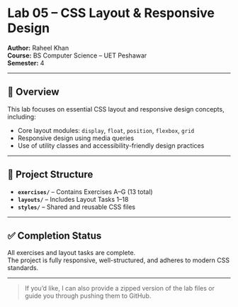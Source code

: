 # Lab 05 – CSS Layout & Responsive Design

**Author:** Raheel Khan  
**Course:** BS Computer Science – UET Peshawar  
**Semester:** 4  

---

## 📝 Overview

This lab focuses on essential CSS layout and responsive design concepts, including:

- Core layout modules: `display`, `float`, `position`, `flexbox`, `grid`
- Responsive design using media queries
- Use of utility classes and accessibility-friendly design practices

---

## 📂 Project Structure

- **`exercises/`** – Contains Exercises A–G (13 total)  
- **`layouts/`** – Includes Layout Tasks 1–18  
- **`styles/`** – Shared and reusable CSS files  

---

## ✅ Completion Status

All exercises and layout tasks are complete.  
The project is fully responsive, well-structured, and adheres to modern CSS standards.

---

> If you’d like, I can also provide a zipped version of the lab files or guide you through pushing them to GitHub.
